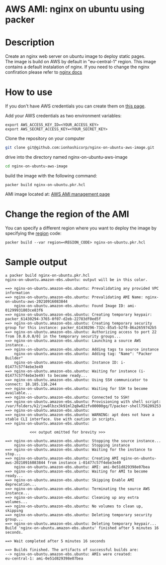 # AWS AMI: nginx on ubuntu using packer

# Description
Create an nginx web server on ubuntu image to deploy static pages.\
The image is build on AWS by default in "eu-central-1" region.
This image contains a default instalation of nginx. If you need to change the nginx confiration please refer to [nginx docs](http://nginx.org/en/docs/)

# How to use

If you don't have AWS credentials you can create them on [this page](https://console.aws.amazon.com/iam/home?#security_credential).

Add your AWS credentials as two environment variables:
```
export AWS_ACCESS_KEY_ID=<YOUR_ACCESS_KEY>
export AWS_SECRET_ACCESS_KEY=<YOUR_SECRET_KEY>
```

Clone the repository on your computer
```bash
git clone git@github.com:ionhashicorp/nginx-on-ubuntu-aws-image.git
```

drive into the directory named nginx-on-ubuntu-aws-image
```bash
cd nginx-on-ubuntu-aws-image
```

build the image with the following command:
```
packer build nginx-on-ubuntu.pkr.hcl
```

AMI image located at:
[AWS AMI management page](https://us-west-2.console.aws.amazon.com/ec2/v2/home?region=eu-central-1#Images:visibility=owned-by-me;search=learn-packer-linux-aws;sort=tag:Name)

# Change the region of the AMI
You can specify a different region where you want to deploy the image by specifying the [region](https://docs.aws.amazon.com/AWSEC2/latest/UserGuide/using-regions-availability-zones.html) code:

```
packer build --var region=<REGION_CODE> nginx-on-ubuntu.pkr.hcl
```


# Sample output
```
± packer build nginx-on-ubuntu.pkr.hcl
nginx-on-ubuntu.amazon-ebs.ubuntu: output will be in this color.

==> nginx-on-ubuntu.amazon-ebs.ubuntu: Prevalidating any provided VPC information
==> nginx-on-ubuntu.amazon-ebs.ubuntu: Prevalidating AMI Name: nginx-on-ubuntu-aws-20210916083844
    nginx-on-ubuntu.amazon-ebs.ubuntu: Found Image ID: ami-01299931803ce83f6
==> nginx-on-ubuntu.amazon-ebs.ubuntu: Creating temporary keypair: packer_61430294-3765-0f07-d2eb-22783df0ed5f
==> nginx-on-ubuntu.amazon-ebs.ubuntu: Creating temporary security group for this instance: packer_61430296-732c-85a5-b2f8-86a2659742b5
==> nginx-on-ubuntu.amazon-ebs.ubuntu: Authorizing access to port 22 from [0.0.0.0/0] in the temporary security groups...
==> nginx-on-ubuntu.amazon-ebs.ubuntu: Launching a source AWS instance...
==> nginx-on-ubuntu.amazon-ebs.ubuntu: Adding tags to source instance
    nginx-on-ubuntu.amazon-ebs.ubuntu: Adding tag: "Name": "Packer Builder"
    nginx-on-ubuntu.amazon-ebs.ubuntu: Instance ID: i-01477c57f4ebe3e49
==> nginx-on-ubuntu.amazon-ebs.ubuntu: Waiting for instance (i-01477c57f4ebe3e49) to become ready...
==> nginx-on-ubuntu.amazon-ebs.ubuntu: Using SSH communicator to connect: 18.185.116.244
==> nginx-on-ubuntu.amazon-ebs.ubuntu: Waiting for SSH to become available...
==> nginx-on-ubuntu.amazon-ebs.ubuntu: Connected to SSH!
==> nginx-on-ubuntu.amazon-ebs.ubuntu: Provisioning with shell script: /var/folders/k2/jxw8lbzx3k91ml2q8w02zfv00000gq/T/packer-shell756209253
==> nginx-on-ubuntu.amazon-ebs.ubuntu:
==> nginx-on-ubuntu.amazon-ebs.ubuntu: WARNING: apt does not have a stable CLI interface. Use with caution in scripts.
==> nginx-on-ubuntu.amazon-ebs.ubuntu:

           <<< output omitted for brevity >>> 
           
==> nginx-on-ubuntu.amazon-ebs.ubuntu: Stopping the source instance...
    nginx-on-ubuntu.amazon-ebs.ubuntu: Stopping instance
==> nginx-on-ubuntu.amazon-ebs.ubuntu: Waiting for the instance to stop...
==> nginx-on-ubuntu.amazon-ebs.ubuntu: Creating AMI nginx-on-ubuntu-aws-20210916083844 from instance i-01477c57f4ebe3e49
    nginx-on-ubuntu.amazon-ebs.ubuntu: AMI: ami-0e51d829398e07bea
==> nginx-on-ubuntu.amazon-ebs.ubuntu: Waiting for AMI to become ready...
==> nginx-on-ubuntu.amazon-ebs.ubuntu: Skipping Enable AMI deprecation...
==> nginx-on-ubuntu.amazon-ebs.ubuntu: Terminating the source AWS instance...
==> nginx-on-ubuntu.amazon-ebs.ubuntu: Cleaning up any extra volumes...
==> nginx-on-ubuntu.amazon-ebs.ubuntu: No volumes to clean up, skipping
==> nginx-on-ubuntu.amazon-ebs.ubuntu: Deleting temporary security group...
==> nginx-on-ubuntu.amazon-ebs.ubuntu: Deleting temporary keypair...
Build 'nginx-on-ubuntu.amazon-ebs.ubuntu' finished after 5 minutes 16 seconds.

==> Wait completed after 5 minutes 16 seconds

==> Builds finished. The artifacts of successful builds are:
--> nginx-on-ubuntu.amazon-ebs.ubuntu: AMIs were created:
eu-central-1: ami-0e51d829398e07bea
```
